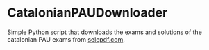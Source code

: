 # CatalonianPAUDownloader

Simple Python script that downloads the exams and solutions of the catalonian PAU exams from [selepdf.com](http://selepdf.com).
